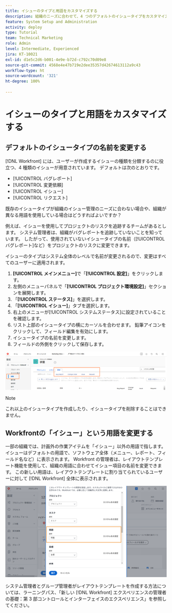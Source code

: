 ```yaml
---
title: イシューのタイプと用語をカスタマイズする
description: 組織のニーズに合わせて、4 つのデフォルトのイシュータイプをカスタマイズし、名前を変更する方法を説明します。
feature: System Setup and Administration
activity: deploy
type: Tutorial
team: Technical Marketing
role: Admin
level: Intermediate, Experienced
jira: KT-10021
exl-id: d1e5c2d6-b001-4e9e-b72d-c792c70d09e8
source-git-commit: 4568e4e47b719e2dee35357d42674613112a9c43
workflow-type: ht
source-wordcount: '321'
ht-degree: 100%

---
```


# イシューのタイプと用語をカスタマイズする

## デフォルトのイシュータイプの名前を変更する

[!DNL Workfront] には、ユーザーが作成するイシューの種類を分類するのに役立つ、4 種類のイシューが用意されています。 デフォルトは次のとおりです。

* [!UICONTROL バグレポート]
* [!UICONTROL 変更依頼]
* [!UICONTROL イシュー]
* [!UICONTROL リクエスト]

既存のイシュータイプが組織のイシュー管理のニーズに合わない場合や、組織が異なる用語を使用している場合はどうすればよいですか？

例えば、イシューを使用してプロジェクトのリスクを追跡するチームがあるとします。 システム管理者は、組織がバグレポートを追跡していないことを知っています。 したがって、使用されていないイシュータイプの名前（[!UICONTROL バグレポート]など）をプロジェクトのリスクに変更できます。

イシューのタイプはシステム全体のレベルで名前が変更されるので、変更はすべてのユーザーに適用されます。

1. **[!UICONTROL メインメニュー]**&#x200B;で「**[!UICONTROL 設定]**」をクリックします。
1. 左側のメニューパネルで「**[!UICONTROL プロジェクト環境設定]**」セクションを展開します。
1. 「**[!UICONTROL ステータス]**」を選択します。
1. 「**[!UICONTROL イシュー]**」タブを選択します。
1. 右上のメニューが[!UICONTROL システムステータス]に設定されていることを確認します。
1. リスト上部のイシュータイプの横にカーソルを合わせます。 鉛筆アイコンをクリックして、フィールド編集を有効にします。
1. イシュータイプの名前を変更します。
1. フィールドの外側をクリックして保存します。

![「設定」の[!UICONTROL ステータス]ページにある「イシュー」タブ](assets/admin-fund-issue-types.png)

>[!NOTE]
>
>これ以上のイシュータイプを作成したり、イシュータイプを削除することはできません。

<!--
learn more URLs
Customize default issue types
-->

## Workfrontの「イシュー」という用語を変更する

一部の組織では、計画外の作業アイテムを「イシュー」以外の用語で指します。 イシューはデフォルトの用語で、ソフトウェア全体（メニュー、レポート、フィールド名など）に表示されます。
Workfront の管理者は、レイアウトテンプレート機能を使用して、組織の用語に合わせてイシュー項目の名前を変更できます。 この新しい用語は、レイアウトテンプレートに割り当てられているユーザーに対して [!DNL Workfront] 全体に表示されます。

![[!UICONTROL イシュー]が強調表示された用語ウィンドウ](assets/admin-fund-issue-custom-terminology.png)

<!--
paragraph below needs a hyperlink
-->

システム管理者とグループ管理者がレイアウトテンプレートを作成する方法については、ラーニングパス、「新しい [!DNL Workfront] エクスペリエンスの管理者の基礎：第 3 部コントロールとインターフェイスのエクスペリエンス」を参照してください。

<!--
learn more URLs
Create and manage layout templates
-->
